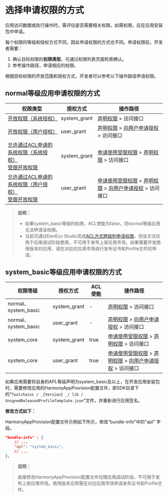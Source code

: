 # 选择申请权限的方式

<!--Kit: Ability Kit-->
<!--Subsystem: Security-->
<!--Owner: @xia-bubai-->
<!--Designer: @linshuqing; @hehehe-li-->
<!--Tester: @leiyuqian-->
<!--Adviser: @zengyawen-->

应用访问数据或执行操作时，需评估是否需要相关权限。如需权限，应在应用安装包中申请。

每个权限的等级和授权方式不同，因此申请权限的方式也不同。申请权限前，开发者需要：

1. 确认目标权限的**权限类型**，可通过权限列表页面检索确认。
2. 参考操作路径，申请相应的权限。

根据目标权限的开放范围和授权方式，开发者可以参考以下操作路径申请权限。

## <!--Del-->normal等级<!--DelEnd-->应用申请权限的方式

| 权限类型 | 授权方式 | 操作路径 |
| -------- | -------- | -------- |
| [开放权限（系统授权）](permissions-for-all.md) | system_grant | [声明权限](declare-permissions.md) &gt; 访问接口 | 
| [开放权限（用户授权）](permissions-for-all-user.md) | user_grant  | [声明权限](declare-permissions.md) &gt; [向用户申请授权](request-user-authorization.md) &gt; 访问接口 | 
| <!--Del-->[允许通过ACL申请的系统权限（系统授权）](permissions-for-system-apps.md)<br><!--DelEnd-->[受限开放权限](restricted-permissions.md) | system_grant | <!--RP1-->[申请使用受限权限](declare-permissions-in-acl.md)<!--RP1End--> &gt; [声明权限](declare-permissions.md) &gt; 访问接口 | 
| <!--Del-->[允许通过ACL申请的系统权限（用户授权）](permissions-for-system-apps-user.md)<br><!--DelEnd-->[受限开放权限](restricted-permissions.md) | user_grant | <!--RP1-->[申请使用受限权限](declare-permissions-in-acl.md)<!--RP1End--> &gt; [声明权限](declare-permissions.md) &gt; [向用户申请授权](request-user-authorization.md) &gt; 访问接口 |

<!--Del-->
> **说明：**
>
> - 如果system_basic等级的权限，ACL使能为false，则normal等级应用无法申请该权限。
> - 当前可通过DevEco Studio完成[ACL方式跨级别申请权限](https://developer.huawei.com/consumer/cn/doc/harmonyos-guides/ide-signing)，但该方法仅用于应用调试阶段使用，不可用于发布上架应用市场。如果需要开发商用版本的应用，请在对应的应用市场进行发布证书和Profile文件的申请。

## system_basic等级应用申请权限的方式

| 权限等级 | 授权方式 | ACL使能 | 操作路径 | 
| -------- | -------- | -------- | -------- |
| normal、system_basic | system_grant | - | [声明权限](declare-permissions.md) &gt; 访问接口 | 
| normal、system_basic | user_grant | - | [声明权限](declare-permissions.md) &gt; [向用户申请授权](request-user-authorization.md) &gt; 访问接口 | 
| system_core | system_grant | true | [申请使用受限权限](declare-permissions-in-acl.md) &gt; [声明权限](declare-permissions.md) &gt; 访问接口 | 
| system_core | user_grant | true | [申请使用受限权限](declare-permissions-in-acl.md) &gt; [声明权限](declare-permissions.md) &gt; [向用户申请授权](request-user-authorization.md) &gt; 访问接口 | 

如果应用需要将自身的APL等级声明为system_basic及以上，在开发应用安装包时，需要修改应用的HarmonyAppProvision配置文件，即SDK目录下的“`Toolchains / _{Version} _/ lib / UnsgnedReleasedProfileTemplate.json`”文件，并重新进行应用签名。

**修改方式如下：**

HarmonyAppProvision配置文件示例如下所示，修改"bundle-info"中的"apl" 字段。

```json
"bundle-info" : {
    // ...
    "apl": "system_basic",
    // ...
},
```

> **说明：**
>
> 直接修改HarmonyAppProvision配置文件仅限应用调试阶段，不可用于发布上架应用市场。商用版本应用需在对应应用市场申请发布证书和Profile文件。

<!--DelEnd-->
